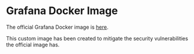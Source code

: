 # Grafana Docker Image

The official Grafana Docker image is [here](https://github.com/grafana/grafana/blob/v7.5.11/packaging/docker/Dockerfile).


This custom image has been created to mitigate the security vulnerabilities the official image has.
